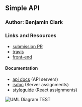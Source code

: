 
## Simple API

### Author: Benjamin Clark

### Links and Resources
* [submission PR](https://github.com/benjamin-401-advanced-javascript/class-05/pull/2)
* [travis](https://www.travis-ci.com/benjamin-401-advanced-javascript/class-05)
* [front-end](https://codesandbox.io/s/api-client-og74e)

#### Documentation
* [api docs](https://app.swaggerhub.com/apis/1benisin/simple-api/0.1) (API servers)
* [jsdoc](http://xyz.com) (Server assignments)
* [styleguide](http://xyz.com) (React assignments)


![UML Diagram TEST](bitmoji.png)
